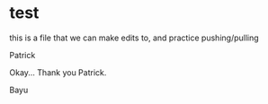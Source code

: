 # test

this is a file that we can make edits to, and practice pushing/pulling


Patrick 

Okay... Thank you Patrick. 

Bayu
